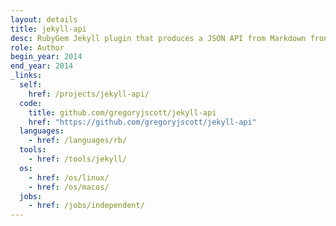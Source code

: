 ```yaml
---
layout: details
title: jekyll-api
desc: RubyGem Jekyll plugin that produces a JSON API from Markdown frontmatter.
role: Author
begin_year: 2014
end_year: 2014
_links:
  self:
    href: /projects/jekyll-api/
  code:
    title: github.com/gregoryjscott/jekyll-api
    href: "https://github.com/gregoryjscott/jekyll-api"
  languages:
    - href: /languages/rb/
  tools:
    - href: /tools/jekyll/
  os:
    - href: /os/linux/
    - href: /os/macos/
  jobs:
    - href: /jobs/independent/
---
```

